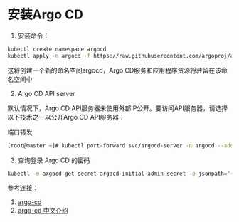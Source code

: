 # 安装Argo CD

1. 安装命令：
```sh
kubectl create namespace argocd
kubectl apply -n argocd -f https://raw.githubusercontent.com/argoproj/argo-cd/stable/manifests/install.yaml
```
这将创建一个新的命名空间argocd，Argo CD服务和应用程序资源将驻留在该命名空间中

2. Argo CD API server

默认情况下，Argo CD API服务器未使用外部IP公开。要访问API服务器，请选择以下技术之一以公开Argo CD API服务器：

端口转发
```sh
[root@master ~]# kubectl port-forward svc/argocd-server -n argocd --address 0.0.0.0 8080:443
```
3. 查询登录 Argo CD 的密码 
```sh
kubectl -n argocd get secret argocd-initial-admin-secret -o jsonpath="{.data.password}" | base64 -d; echo
```

参考连接：

1. [argo-cd](https://argo-cd.readthedocs.io/en/stable/getting_started)
2. [argo-cd 中文介绍](https://blog.csdn.net/weixin_38320674/article/details/118663583)
